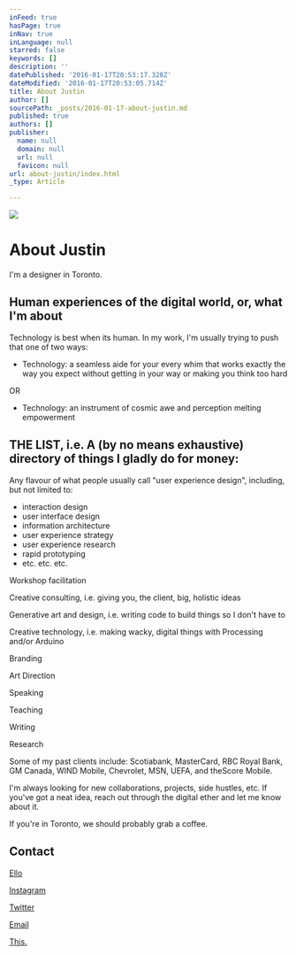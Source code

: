 ```yaml
---
inFeed: true
hasPage: true
inNav: true
inLanguage: null
starred: false
keywords: []
description: ''
datePublished: '2016-01-17T20:53:17.328Z'
dateModified: '2016-01-17T20:53:05.714Z'
title: About Justin
author: []
sourcePath: _posts/2016-01-17-about-justin.md
published: true
authors: []
publisher:
  name: null
  domain: null
  url: null
  favicon: null
url: about-justin/index.html
_type: Article

---
```

![](https://the-grid-user-content.s3-us-west-2.amazonaws.com/4602c631-7ac9-4821-b3dc-73353131ee1d.jpg)

# About Justin

I'm a designer in Toronto. 

## Human experiences of the digital world, or, what I'm about

Technology is best when its human. In my work, I'm usually trying to push that one of two ways:

* Technology: a seamless aide for your every whim that works exactly the way you expect without getting in your way or making you think too hard

OR

* Technology: an instrument of cosmic awe and perception melting empowerment 

## THE LIST, i.e. A (by no means exhaustive) directory of things I gladly do for money:

Any flavour of what people usually call "user experience design", including, but not limited to:

* interaction design 
* user interface design
* information architecture
* user experience strategy
* user experience research
* rapid prototyping
* etc. etc. etc.

Workshop facilitation

Creative consulting, i.e. giving you, the client, big, holistic ideas

Generative art and design, i.e. writing code to build things so I don't have to

Creative technology, i.e. making wacky, digital things with Processing and/or Arduino

Branding

Art Direction

Speaking

Teaching

Writing

Research

Some of my past clients include: Scotiabank, MasterCard, RBC Royal Bank, GM Canada, WIND Mobile, Chevrolet, MSN, UEFA, and theScore Mobile.

I'm always looking for new collaborations, projects, side hustles, etc. If you've got a neat idea, reach out through the digital ether and let me know about it.

If you're in Toronto, we should probably grab a coffee.

## Contact

[Ello][0]

[Instagram][1]

[Twitter][2]

[Email][3]

[This.][4]

[0]: https://ello.co/justinscherer
[1]: https://www.instagram.com/jgscherer/?hl=en
[2]: https://twitter.com/jgscherer
[3]: mailto:justingscherer@gmail.com
[4]: https://this.cm/justinscherer/follow